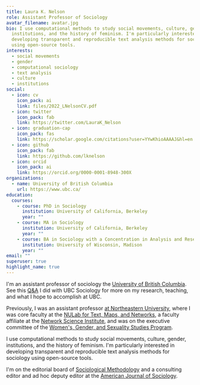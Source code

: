 ```yaml
---
title: Laura K. Nelson
role: Assistant Professor of Sociology
avatar_filename: avatar.jpg
bio: I use computational methods to study social movements, culture, gender,
  institutions, and the history of feminism. I'm particularly interested in
  developing transparent and reproducible text analysis methods for sociology
  using open-source tools.
interests:
  - social movements
  - gender
  - computational sociology
  - text analysis
  - culture
  - institutions
social:
  - icon: cv
    icon_pack: ai
    link: files/2022_LNelsonCV.pdf
  - icon: twitter
    icon_pack: fab
    link: https://twitter.com/LauraK_Nelson
  - icon: graduation-cap
    icon_pack: fas
    link: https://scholar.google.com/citations?user=YYwKhioAAAAJ&hl=en
  - icon: github
    icon_pack: fab
    link: https://github.com/lknelson
  - icon: orcid
    icon_pack: ai
    link: https://orcid.org/0000-0001-8948-300X
organizations:
  - name: University of British Columbia
    url: https://www.ubc.ca/
education:
  courses:
    - course: PhD in Sociology
      institution: University of California, Berkeley
      year: ""
    - course: MA in Sociology
      institution: University of California, Berkeley
      year: ""
    - course: BA in Sociology with a Concentration in Analysis and Research
      institution: University of Wisconsin, Madison
      year: ""
email: ""
superuser: true
highlight_name: true
---
```

I'm an assistant professor of sociology the [University of British Columbia](https://sociology.ubc.ca/profile/laura-nelson/). See this [Q&A](https://sociology.ubc.ca/news/qa-with-newly-appointed-assistant-professor-dr-laura-nelson/) I did with UBC Sociology for more on my research, teaching, and what I hope to accomplish at UBC.

Previously, I was an assistant professor [at Northeastern University](https://www.northeastern.edu/cssh/), where I was core faculty at the [NULab for Text, Maps, and Networks](https://web.northeastern.edu/nulab/), a faculty affiliate at the [Network Science Institute](https://www.networkscienceinstitute.org/), and was on the executive committee of the [Women's, Gender, and Sexuality Studies Program](https://cssh.northeastern.edu/wgss/).

I use computational methods to study social movements, culture, gender, institutions, and the history of feminism. I'm particularly interested in developing transparent and reproducible text analysis methods for sociology using open-source tools.

I'm on the editorial board of [Sociological Methodology](http://www.asanet.org/research-and-publications/journals/sociological-methodology) and a consulting editor and ad hoc deputy editor at the [American Journal of Sociology](https://www.journals.uchicago.edu/toc/ajs/current).
